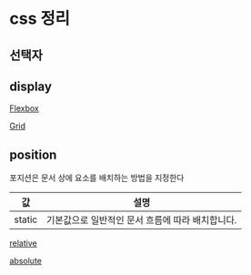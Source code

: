 # css 정리

## 선택자

## display

[Flexbox](https://github.com/chanwoo00106/css/blob/master/flexbox)

[Grid](https://github.com/chanwoo00106/css/blob/master/grid)

## position

포지션은 문서 상에 요소를 배치하는 방법을 지정한다

값|설명
--|--
static|기본값으로 일반적인 문서 흐름에 따라 배치합니다.

[relative](https://github.com/chanwoo00106/css/blob/master/relative)

[absolute](https://github.com/chanwoo00106/css/blob/master/absolute)
